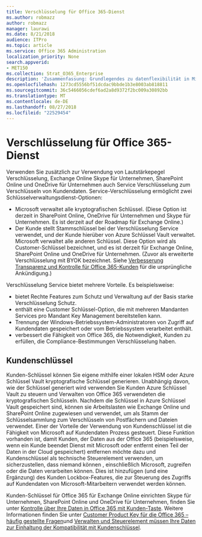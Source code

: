 ```yaml
---
title: Verschlüsselung für Office 365-Dienst
ms.author: robmazz
author: robmazz
manager: laurawi
ms.date: 8/21/2018
audience: ITPro
ms.topic: article
ms.service: Office 365 Administration
localization_priority: None
search.appverid:
- MET150
ms.collection: Strat_O365_Enterprise
description: 'Zusammenfassung: Grundlegendes zu datenflexibilität in Microsoft Office 365.'
ms.openlocfilehash: 1273cd5556bf51dcdac9bbde1b3e8003ab818811
ms.sourcegitcommit: 36c5466056cdef6ad2a8d9372f2bc009a30892bb
ms.translationtype: MT
ms.contentlocale: de-DE
ms.lasthandoff: 08/27/2018
ms.locfileid: "22529454"
---
```

# <a name="office-365-service-encryption"></a>Verschlüsselung für Office 365-Dienst

Verwenden Sie zusätzlich zur Verwendung von Lautstärkepegel Verschlüsselung, Exchange Online Skype für Unternehmen, SharePoint Online und OneDrive für Unternehmen auch Service Verschlüsselung zum Verschlüsseln von Kundendaten. Service-Verschlüsselung ermöglicht zwei Schlüsselverwaltungsdienst-Optionen:
- Microsoft verwaltet alle kryptografischen Schlüssel. (Diese Option ist derzeit in SharePoint Online, OneDrive für Unternehmen und Skype für Unternehmen. Es ist derzeit auf der Roadmap für Exchange Online.)
- Der Kunde stellt Stammschlüssel bei der Verschlüsselung Service verwendet, und der Kunde hierüber von Azure Schlüssel Vault verwaltet. Microsoft verwaltet alle anderen Schlüssel. Diese Option wird als Customer-Schlüssel bezeichnet, und es ist derzeit für Exchange Online, SharePoint Online und OneDrive für Unternehmen. (Zuvor als erweiterte Verschlüsselung mit BYOK bezeichnet. Siehe [Verbesserung Transparenz und Kontrolle für Office 365-Kunden](http://blogs.office.com/2015/04/21/enhancing-transparency-and-control-for-office-365-customers/) für die ursprüngliche Ankündigung.)

Verschlüsselung Service bietet mehrere Vorteile. Es beispielsweise:
- bietet Rechte Features zum Schutz und Verwaltung auf der Basis starke Verschlüsselung Schutz.
- enthält eine Customer Schlüssel-Option, die mit mehreren Mandanten Services pro Mandant Key Management bereitstellen kann.
- Trennung der Windows-Betriebssystem-Administratoren von Zugriff auf Kundendaten gespeichert oder vom Betriebssystem verarbeitet enthält.
- verbessert die Fähigkeit von Office 365, die Notwendigkeit, Kunden zu erfüllen, die Compliance-Bestimmungen Verschlüsselung haben.

## <a name="customer-key"></a>Kundenschlüssel
Kunden-Schlüssel können Sie eigene mithilfe einer lokalen HSM oder Azure Schlüssel Vault kryptografische Schlüssel generieren. Unabhängig davon, wie der Schlüssel generiert wird verwenden Sie Kunden Azure Schlüssel Vault zu steuern und Verwalten von Office 365 verwendeten die kryptografischen Schlüsseln. Nachdem die Schlüssel in Azure Schlüssel Vault gespeichert sind, können sie Arbeitslasten wie Exchange Online und SharePoint Online zugewiesen und verwendet, um als Stamm der Schlüsselsammlung zum Verschlüsseln von Postfächern und Dateien verwendet. Einer der Vorteile der Verwendung von Kundenschlüssel ist die Fähigkeit von Microsoft auf Kundendaten Prozess gesteuert. Diese Funktion vorhanden ist, damit Kunden, der Daten aus der Office 365 (beispielsweise, wenn ein Kunde beendet Dienst mit Microsoft oder entfernt einen Teil der Daten in der Cloud gespeichert) entfernen möchte dazu und Kundenschlüssel als technische Steuerelement verwenden, um sicherzustellen, dass niemand können , einschließlich Microsoft, zugreifen oder die Daten verarbeiten können. Dies ist hinzufügen (und eine Ergänzung) des Kunden Lockbox-Features, die zur Steuerung des Zugriffs auf Kundendaten von Microsoft-Mitarbeitern verwendet werden können.

Kunden-Schlüssel für Office 365 für Exchange Online einrichten Skype für Unternehmen, SharePoint Online und OneDrive für Unternehmen, finden Sie unter [Kontrolle über Ihre Daten in Office 365 mit Kunden-Taste](https://support.office.com/article/Controlling-your-data-in-Office-365-using-Customer-Key-f2cd475a-e592-46cf-80a3-1bfb0fa17697). Weitere Informationen finden Sie unter [Customer Product Key für die Office 365 – häufig gestellte Fragen](https://support.office.com/article/Customer-Key-for-Office-365-FAQ-41ae293a-bd5c-4083-acd8-e1a2b4329da6)und [Verwalten und Steuerelement müssen Ihre Daten zur Einhaltung der Kompatibilität mit Kundenschlüssel](https://techcommunity.microsoft.com/t5/Microsoft-Ignite-Content-2017/Manage-and-control-your-data-to-help-meet-compliance-needs-with/td-p/117580).
